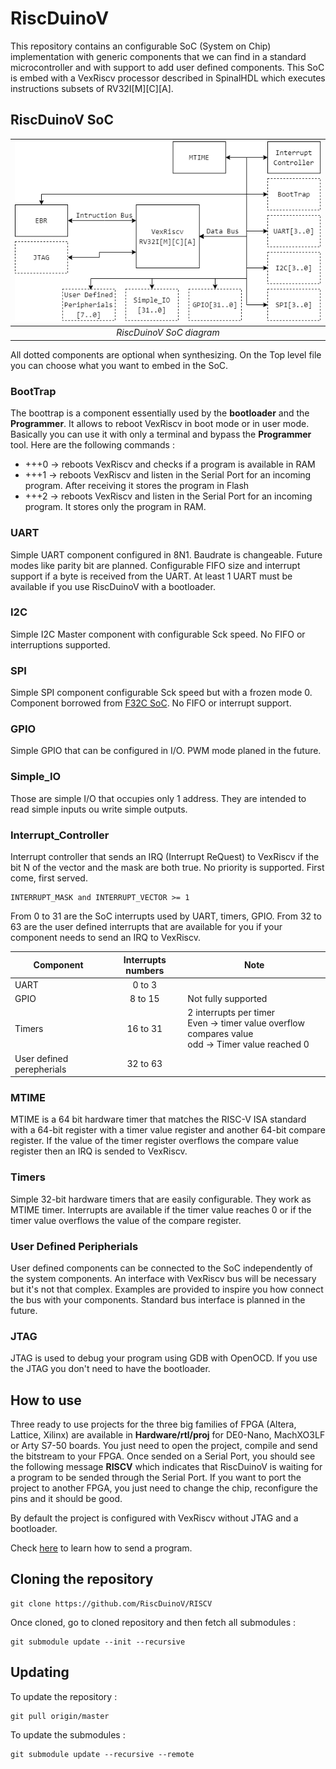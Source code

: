 # RiscDuinoV

This repository contains an configurable SoC (System on Chip) implementation with generic components that we can find in a standard microcontroller and with support to add user defined components. This SoC is embed with a VexRiscv processor described in SpinalHDL which executes instructions subsets of RV32I[M][C][A].

## RiscDuinoV SoC

| ![Image Test](Documentation/RiscDuinoVDiagram.png) |
|:--:|
| *RiscDuinoV SoC diagram* |
All dotted components are optional when synthesizing. On the Top level file you can choose what you want to embed in the SoC.

### BootTrap

The boottrap is a component essentially used by the **bootloader** and the **Programmer**. It allows to reboot VexRiscv in boot mode or in user mode. Basically you can use it with only a terminal and bypass the **Programmer** tool. Here are the following commands :  

- +++0 &rarr; reboots VexRiscv and checks if a program is available in RAM
- +++1 &rarr; reboots VexRiscv and listen in the Serial Port for an incoming program. After receiving it stores the program in Flash
- +++2 &rarr; reboots VexRiscv and listen in the Serial Port for an incoming program. It stores only the program in RAM.

### UART

Simple UART component configured in 8N1. Baudrate is changeable. Future modes like parity bit are planned. Configurable FIFO size and interrupt support if a byte is received from the UART. At least 1 UART must be available if you use RiscDuinoV with a bootloader.

### I2C

Simple I2C Master component with configurable Sck speed. No FIFO or interruptions supported.

### SPI

Simple SPI component configurable Sck speed but with a frozen mode 0. Component borrowed from [F32C SoC](https://github.com/f32c/f32c). No FIFO or interrupt support.

### GPIO

Simple GPIO that can be configured in I/O. PWM mode planed in the future.

### Simple_IO

Those are simple I/O that occupies only 1 address. They are intended to read simple inputs ou write simple outputs.

### Interrupt_Controller

Interrupt controller that sends an IRQ (Interrupt ReQuest) to VexRiscv if the bit N of the vector and the mask are both true. No priority is supported. First come, first served.

    INTERRUPT_MASK and INTERRUPT_VECTOR >= 1

From 0 to 31 are the SoC interrupts used by UART, timers, GPIO. From 32 to 63 are the user defined interrupts that are available for you if your component needs to send an IRQ to VexRiscv.

| Component | Interrupts numbers    |       Note            |
| --------- | :-------------------: | -----------           |
| UART      |       0 to 3          |                       |
| GPIO      |       8 to 15         | Not fully supported   |
| Timers    |           16 to 31    | 2 interrupts per timer<br> Even &rarr; timer value overflow compares value<br>odd &rarr; Timer value reached 0 |
| User defined perepherials | 32 to 63 |                        |

### MTIME

MTIME is a 64 bit hardware timer that matches the RISC-V ISA standard with a 64-bit register with a timer value register and another 64-bit compare register. If the value of the timer register overflows the compare value register then an IRQ is sended to VexRiscv.

### Timers

Simple 32-bit hardware timers that are easily configurable. They work as MTIME timer. Interrupts are available if the timer value reaches 0 or if the timer value overflows the value of the compare register.

### User Defined Peripherials

User defined components can be connected to the SoC independently of the system components. An interface with VexRiscv bus will be necessary but it's not that complex. Examples are provided to inspire you how connect the bus with your components. Standard bus interface is planned in the future.

### JTAG

JTAG is used to debug your program using GDB with OpenOCD. If you use the JTAG you don't need to have the bootloader.

## How to use

Three ready to use projects for the three big families of FPGA (Altera, Lattice, Xilinx) are available in **Hardware/rtl/proj** for DE0-Nano, MachXO3LF or Arty S7-50 boards. You just need to open the project, compile and send the bitstream to your FPGA. Once sended on a Serial Port, you should see the following message **RISCV** which indicates that RiscDuinoV is waiting for a program to be sended through the Serial Port. If you want to port the project to another FPGA, you just need to change the chip, reconfigure the pins and it should be good.

By default the project is configured with VexRiscv without JTAG and a bootloader.

Check [here](https://github.com/RiscDuinoV/Software) to learn how to send a program.

## Cloning the repository

    git clone https://github.com/RiscDuinoV/RISCV

Once cloned, go to cloned repository and then fetch all submodules :

    git submodule update --init --recursive

## Updating

To update the repository :

    git pull origin/master

To update the submodules :

    git submodule update --recursive --remote
